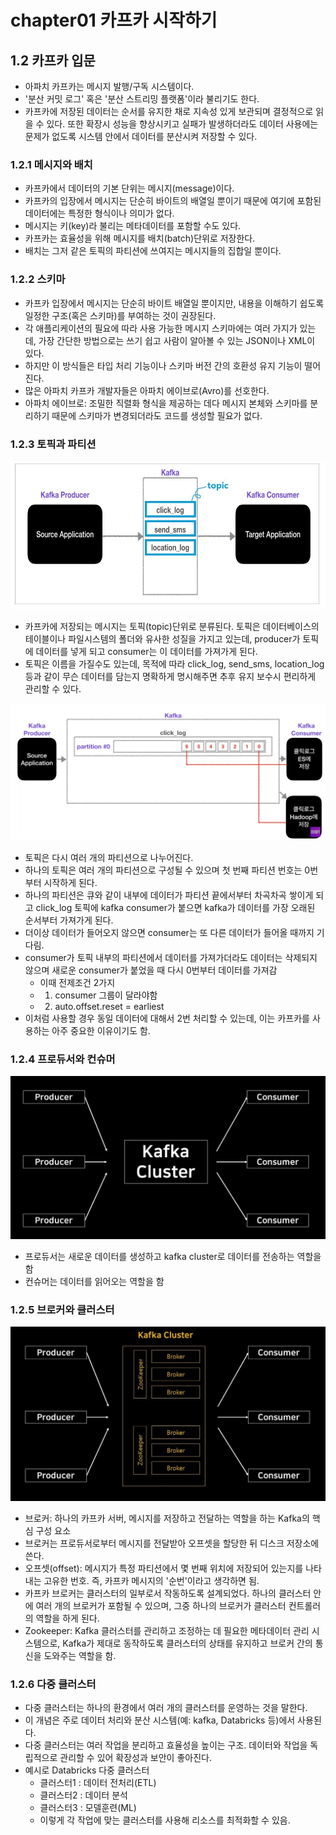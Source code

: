 # chapter01 카프카 시작하기

## **1.2 카프카 입문**

- 아파치 카프카는 메시지 발행/구독 시스템이다.
- '분산 커밋 로그' 혹은 '분산 스트리밍 플랫폼'이라 불리기도 한다.
- 카프카에 저장된 데이터는 순서를 유지한 채로 지속성 있게 보관되며 결정적으로 읽을 수 있다. 또한 확장시 성능을 향상시키고 실패가 발생하더라도 데이터 사용에는 문제가 없도록 시스템 안에서 데이터를 분산시켜 저장할 수 있다.

### **1.2.1 메시지와 배치**
- 카프카에서 데이터의 기본 단위는 메시지(message)이다. 
- 카프카의 입장에서 메시지는 단순히 바이트의 배열일 뿐이기 때문에 여기에 포함된 데이터에는 특정한 형식이나 의미가 없다.
- 메시지는 키(key)라 불리는 메타데이터를 포함할 수도 있다.
- 카프카는 효율성을 위해 메시지를 배치(batch)단위로 저장한다.
- 배치는 그저 같은 토픽의 파티션에 쓰여지는 메시지들의 집합일 뿐이다. 

### **1.2.2 스키마**
- 카프카 입장에서 메시지는 단순히 바이트 배열일 뿐이지만, 내용을 이해하기 쉽도록 일정한 구조(혹은 스키마)를 부여하는 것이 권장된다. 
- 각 애플리케이션의 필요에 따라 사용 가능한 메시지 스키마에는 여러 가지가 있는데, 가장 간단한 방법으로는 쓰기 쉽고 사람이 알아볼 수 있는 JSON이나 XML이 있다.
- 하지만 이 방식들은 타입 처리 기능이나 스키마 버전 간의 호환성 유지 기능이 떨어진다.
- 많은 아파치 카프카 개발자들은 아파치 에이브로(Avro)를 선호한다.
- 아파치 에이브로: 조밀한 직렬화 형식을 제공하는 데다 메시지 본체와 스키마를 분리하기 때문에 스키마가 변경되더라도 코드를 생성할 필요가 없다.

### **1.2.3 토픽과 파티션**

![topic](../assets/sr/ch01_topic.JPG)
- 카프카에 저장되는 메시지는 토픽(topic)단위로 분류된다. 토픽은 데이터베이스의 테이블이나 파일시스템의 폴더와 유사한 성질을 가지고 있는데, producer가 토픽에 데이터를 넣게 되고 consumer는 이 데이터를 가져가게 된다.
- 토픽은 이름을 가질수도 있는데, 목적에 따라 click_log, send_sms, location_log 등과 같이 무슨 데이터를 담는지 명확하게 명시해주면 추후 유지 보수시 편리하게 관리할 수 있다.

![partition](../assets/sr/ch01_partition1.JPG)
- 토픽은 다시 여러 개의 파티션으로 나누어진다.
- 하나의 토픽은 여러 개의 파티션으로 구성될 수 있으며 첫 번째 파티션 번호는 0번부터 시작하게 된다.
- 하나의 파티션은 큐와 같이 내부에 데이터가 파티션 끝에서부터 차곡차곡 쌓이게 되고 click_log 토픽에 kafka consumer가 붙으면 kafka가 데이터를 가장 오래된 순서부터 가져가게 된다.
- 더이상 데이터가 들어오지 않으면 consumer는 또 다른 데이터가 들어올 때까지 기다림.
- consumer가 토픽 내부의 파티션에서 데이터를 가져가더라도 데이터는 삭제되지 않으며 새로운 consumer가 붙었을 때 다시 0번부터 데이터를 가져감
  - 이때 전제조건 2가지 
  - 1. consumer 그룹이 달라야함
  - 2. auto.offset.reset = earliest 
- 이처럼 사용할 경우 동일 데이터에 대해서 2번 처리할 수 있는데, 이는 카프카를 사용하는 아주 중요한 이유이기도 함.

### **1.2.4 프로듀서와 컨슈머**

![producer_consumer](../assets/sr/ch01_producer_consumer.JPG)
- 프로듀서는 새로운 데이터를 생성하고 kafka cluster로 데이터를 전송하는 역할을 함
- 컨슈머는 데이터를 읽어오는 역할을 함

### **1.2.5 브로커와 클러스터**

![broker](../assets/sr/ch01_broker.JPG)
- 브로커: 하나의 카프카 서버, 메시지를 저장하고 전달하는 역할을 하는 Kafka의 핵심 구성 요소 
- 브로커는 프로듀서로부터 메시지를 전달받아 오프셋을 할당한 뒤 디스크 저장소에 쓴다.
- 오프셋(offset): 메시지가 특정 파티션에서 몇 번째 위치에 저장되어 있는지를 나타내는 고유한 번호. 즉, 카프카 메시지의 '순번'이라고 생각하면 됨.
- 카프카 브로커는 클러스터의 일부로서 작동하도록 설계되었다. 하나의 클러스터 안에 여러 개의 브로커가 포함될 수 있으며, 그중 하나의 브로커가 클러스터 컨트롤러의 역할을 하게 된다.
- Zookeeper: Kafka 클러스터를 관리하고 조정하는 데 필요한 메타데이터 관리 시스템으로, Kafka가 제대로 동작하도록 클러스터의 상태를 유지하고 브로커 간의 통신을 도와주는 역할을 함.

### **1.2.6 다중 클러스터**

- 다중 클러스터는 하나의 환경에서 여러 개의 클러스터를 운영하는 것을 말한다.
- 이 개념은 주로 데이터 처리와 분산 시스템(예: kafka, Databricks 등)에서 사용된다.
- 다중 클러스터는 여러 작업을 분리하고 효율성을 높이는 구조. 데이터와 작업을 독립적으로 관리할 수 있어 확장성과 보안이 좋아진다.
- 예시로 Databricks 다중 클러스터
  - 클러스터1 : 데이터 전처리(ETL)
  - 클러스터2 : 데이터 분석
  - 클러스터3 : 모델훈련(ML)
  - 이렇게 각 작업에 맞는 클러스터를 사용해 리소스를 최적화할 수 있음.





